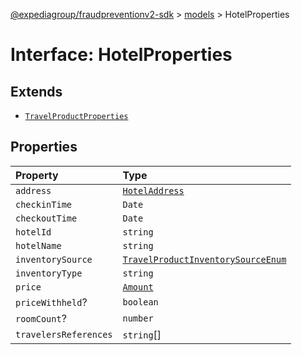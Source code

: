 [@expediagroup/fraudpreventionv2-sdk](../../index.md) > [models](../index.md) > HotelProperties

# Interface: HotelProperties

## Extends

-   [`TravelProductProperties`](interface.TravelProductProperties.md)

## Properties

| Property              | Type                                                                                                 |
| :-------------------- | :--------------------------------------------------------------------------------------------------- |
| `address`             | [`HotelAddress`](../classes/class.HotelAddress.md)                                                   |
| `checkinTime`         | `Date`                                                                                               |
| `checkoutTime`        | `Date`                                                                                               |
| `hotelId`             | `string`                                                                                             |
| `hotelName`           | `string`                                                                                             |
| `inventorySource`     | [`TravelProductInventorySourceEnum`](../type-aliases/type-alias.TravelProductInventorySourceEnum.md) |
| `inventoryType`       | `string`                                                                                             |
| `price`               | [`Amount`](../classes/class.Amount.md)                                                               |
| `priceWithheld`?      | `boolean`                                                                                            |
| `roomCount`?          | `number`                                                                                             |
| `travelersReferences` | `string`[]                                                                                           |
